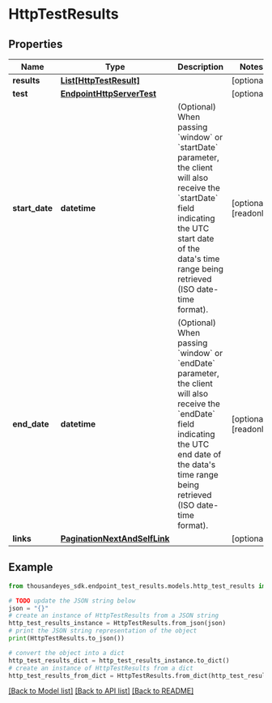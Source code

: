 # HttpTestResults


## Properties

Name | Type | Description | Notes
------------ | ------------- | ------------- | -------------
**results** | [**List[HttpTestResult]**](HttpTestResult.md) |  | [optional] 
**test** | [**EndpointHttpServerTest**](EndpointHttpServerTest.md) |  | [optional] 
**start_date** | **datetime** | (Optional) When passing &#x60;window&#x60; or &#x60;startDate&#x60; parameter,  the client will also receive the &#x60;startDate&#x60; field indicating the UTC start date of the data&#39;s time range being retrieved  (ISO date-time format). | [optional] [readonly] 
**end_date** | **datetime** | (Optional) When passing &#x60;window&#x60; or &#x60;endDate&#x60; parameter,  the client will also receive the &#x60;endDate&#x60; field indicating the UTC end date of the data&#39;s time range being retrieved  (ISO date-time format). | [optional] [readonly] 
**links** | [**PaginationNextAndSelfLink**](PaginationNextAndSelfLink.md) |  | [optional] 

## Example

```python
from thousandeyes_sdk.endpoint_test_results.models.http_test_results import HttpTestResults

# TODO update the JSON string below
json = "{}"
# create an instance of HttpTestResults from a JSON string
http_test_results_instance = HttpTestResults.from_json(json)
# print the JSON string representation of the object
print(HttpTestResults.to_json())

# convert the object into a dict
http_test_results_dict = http_test_results_instance.to_dict()
# create an instance of HttpTestResults from a dict
http_test_results_from_dict = HttpTestResults.from_dict(http_test_results_dict)
```
[[Back to Model list]](../README.md#documentation-for-models) [[Back to API list]](../README.md#documentation-for-api-endpoints) [[Back to README]](../README.md)


